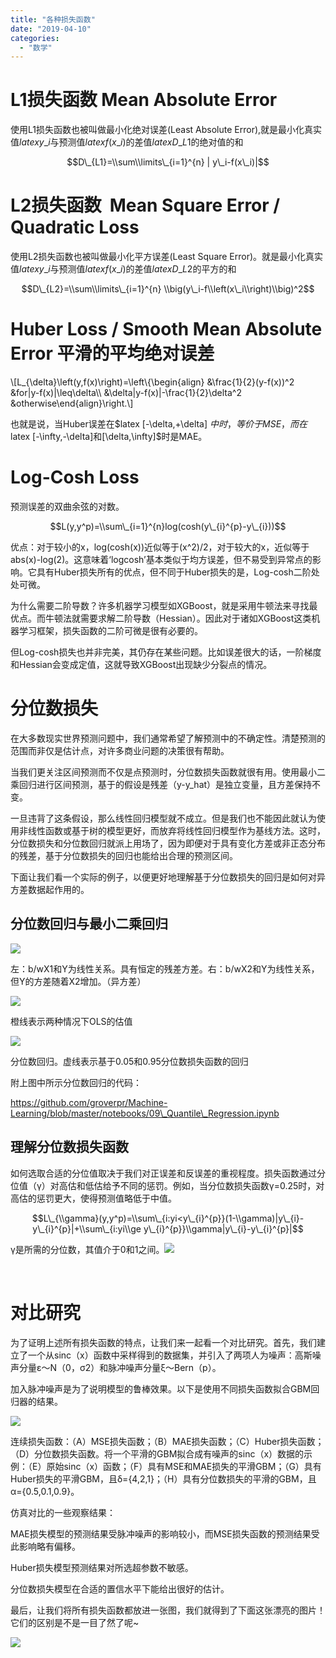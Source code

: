 ```yaml
---
title: "各种损失函数"
date: "2019-04-10"
categories: 
  - "数学"
---
```


# L1损失函数 Mean Absolute Error

使用L1损失函数也被叫做最小化绝对误差(Least Absolute Error),就是最小化真实值$latex y\_i$与预测值$latex f(x\_i)$的差值$latex D\_{L1}$的绝对值的和

$$D\_{L1}=\\sum\\limits\_{i=1}^{n} | y\_i-f(x\_i)|$$

# L2损失函数  Mean Square Error / Quadratic Loss

使用L2损失函数也被叫做最小化平方误差(Least Square Error)。就是最小化真实值$latex y\_i$与预测值$latex f(x\_i)$的差值$latex D\_{L2}$的平方的和

$$D\_{L2}=\\sum\\limits\_{i=1}^{n} \\big(y\_i-f\\left(x\_i\\right)\\big)^2$$

# Huber Loss / Smooth Mean Absolute Error 平滑的平均绝对误差

\\\[L\_{\\delta}\\left(y,f(x)\\right)=\\left\\{\\begin{align} &\\frac{1}{2}(y-f(x))^2 &for|y-f(x)|\\leq\\delta\\\\ &\\delta|y-f(x)|-\\frac{1}{2}\\delta^2 &otherwise\\end{align}\\right.\\\]

也就是说，当Huber误差在$latex \[-\\delta,+\\delta\] $中时，等价于MSE，而在$latex \[-\\infty,-\\delta\]和\[\\delta,\\infty\]$时是MAE。

# Log-Cosh Loss

预测误差的双曲余弦的对数。

$$L(y,y^p)=\\sum\_{i=1}^{n}log(cosh(y\_{i}^{p}-y\_{i}))$$

优点：对于较小的x，log(cosh(x))近似等于(x^2)/2，对于较大的x，近似等于abs(x)-log(2)。这意味着‘logcosh’基本类似于均方误差，但不易受到异常点的影响。它具有Huber损失所有的优点，但不同于Huber损失的是，Log-cosh二阶处处可微。

为什么需要二阶导数？许多机器学习模型如XGBoost，就是采用牛顿法来寻找最优点。而牛顿法就需要求解二阶导数（Hessian）。因此对于诸如XGBoost这类机器学习框架，损失函数的二阶可微是很有必要的。

但Log-cosh损失也并非完美，其仍存在某些问题。比如误差很大的话，一阶梯度和Hessian会变成定值，这就导致XGBoost出现缺少分裂点的情况。

# 分位数损失

在大多数现实世界预测问题中，我们通常希望了解预测中的不确定性。清楚预测的范围而非仅是估计点，对许多商业问题的决策很有帮助。

当我们更关注区间预测而不仅是点预测时，分位数损失函数就很有用。使用最小二乘回归进行区间预测，基于的假设是残差（y-y\_hat）是独立变量，且方差保持不变。

一旦违背了这条假设，那么线性回归模型就不成立。但是我们也不能因此就认为使用非线性函数或基于树的模型更好，而放弃将线性回归模型作为基线方法。这时，分位数损失和分位数回归就派上用场了，因为即便对于具有变化方差或非正态分布的残差，基于分位数损失的回归也能给出合理的预测区间。

下面让我们看一个实际的例子，以便更好地理解基于分位数损失的回归是如何对异方差数据起作用的。

## 分位数回归与最小二乘回归

[![](images/20180918144635266.png)](http://127.0.0.1/?attachment_id=2345)

左：b/wX1和Y为线性关系。具有恒定的残差方差。右：b/wX2和Y为线性关系，但Y的方差随着X2增加。（异方差）

[![](images/20180918144656288.png)](http://127.0.0.1/?attachment_id=2346)

橙线表示两种情况下OLS的估值

[![](images/20180918144718666.png)](http://127.0.0.1/?attachment_id=2347)

分位数回归。虚线表示基于0.05和0.95分位数损失函数的回归

附上图中所示分位数回归的代码：

https://github.com/groverpr/Machine-Learning/blob/master/notebooks/09\_Quantile\_Regression.ipynb

## 理解分位数损失函数

如何选取合适的分位值取决于我们对正误差和反误差的重视程度。损失函数通过分位值（γ）对高估和低估给予不同的惩罚。例如，当分位数损失函数γ=0.25时，对高估的惩罚更大，使得预测值略低于中值。

$$L\_{\\gamma}(y,y^p)=\\sum\_{i:yi<y\_{i}^{p}}(1-\\gamma)|y\_{i}-y\_{i}^{p}|+\\sum\_{i:yi\\ge y\_{i}^{p}}\\gamma|y\_{i}-y\_{i}^{p}|$$

γ是所需的分位数，其值介于0和1之间。[![](images/20180918144759315.png)](http://127.0.0.1/?attachment_id=2349)

 

# 对比研究

为了证明上述所有损失函数的特点，让我们来一起看一个对比研究。首先，我们建立了一个从sinc（x）函数中采样得到的数据集，并引入了两项人为噪声：高斯噪声分量ε〜N（0，σ2）和脉冲噪声分量ξ〜Bern（p）。

加入脉冲噪声是为了说明模型的鲁棒效果。以下是使用不同损失函数拟合GBM回归器的结果。

[![](images/20180918144853440.png)](http://127.0.0.1/wp-content/uploads/2019/04/20180918144853440.png)

连续损失函数：（A）MSE损失函数；（B）MAE损失函数；（C）Huber损失函数；（D）分位数损失函数。将一个平滑的GBM拟合成有噪声的sinc（x）数据的示例：（E）原始sinc（x）函数；（F）具有MSE和MAE损失的平滑GBM；（G）具有Huber损失的平滑GBM，且δ={4,2,1}；（H）具有分位数损失的平滑的GBM，且α={0.5,0.1,0.9}。

仿真对比的一些观察结果：

MAE损失模型的预测结果受脉冲噪声的影响较小，而MSE损失函数的预测结果受此影响略有偏移。

Huber损失模型预测结果对所选超参数不敏感。

分位数损失模型在合适的置信水平下能给出很好的估计。

最后，让我们将所有损失函数都放进一张图，我们就得到了下面这张漂亮的图片！它们的区别是不是一目了然了呢~

[![](images/20180918144909629.png)](http://127.0.0.1/wp-content/uploads/2019/04/20180918144909629.png)
